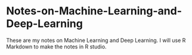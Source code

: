 # Notes-on-Machine-Learning-and-Deep-Learning
These are my notes on Machine Learning and Deep Learning. I will use R Markdown to make the notes in R studio. 
